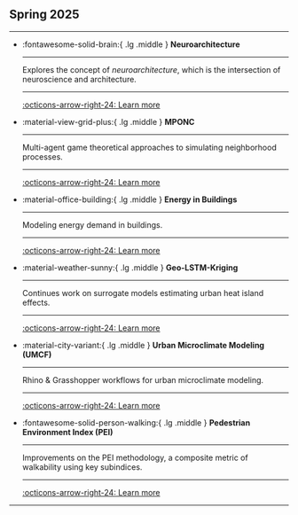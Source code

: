 
## Spring 2025

---

<div class="grid cards" markdown>

-   :fontawesome-solid-brain:{ .lg .middle } __Neuroarchitecture__

    ---

    Explores the concept of _neuroarchitecture_, which is the intersection of neuroscience and architecture.
    
    ---

    [:octicons-arrow-right-24: Learn more](../../25sp-neuroarchitecture/README.md)



-   :material-view-grid-plus:{ .lg .middle } __MPONC__

    ---

    Multi-agent game theoretical approaches to simulating neighborhood processes.
    
    ---

    [:octicons-arrow-right-24: Learn more](../../25sp-mponc/README.md)




-   :material-office-building:{ .lg .middle } __Energy in Buildings__

    ---

    Modeling energy demand in buildings.
    
    ---

    [:octicons-arrow-right-24: Learn more](../../25sp-energyinbuildings/README.md)






-   :material-weather-sunny:{ .lg .middle } __Geo-LSTM-Kriging__

    ---

    Continues work on surrogate models estimating urban heat island effects.
    
    ---

    [:octicons-arrow-right-24: Learn more](../../25sp-microclimate-lstm-kriging/README.md)




-   :material-city-variant:{ .lg .middle } __Urban Microclimate Modeling (UMCF)__

    ---

    Rhino & Grasshopper workflows for urban microclimate modeling.
    
    ---

    [:octicons-arrow-right-24: Learn more](../../25sp-microclimate-umcf/README.md)




-   :fontawesome-solid-person-walking:{ .lg .middle } __Pedestrian Environment Index (PEI)__

    ---

    Improvements on the PEI methodology, a composite metric of walkability using key subindices.
    
    ---

    [:octicons-arrow-right-24: Learn more](../../25sp-mobility-pei/README.md)

</div>

---
